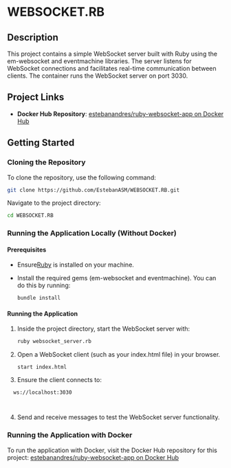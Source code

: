 # WEBSOCKET.RB

## Description
This project contains a simple WebSocket server built with Ruby using the em-websocket and eventmachine libraries. The server listens for WebSocket connections and facilitates real-time communication between clients. The container runs the WebSocket server on port 3030.

## Project Links
- **Docker Hub Repository**: [estebanandres/ruby-websocket-app on Docker Hub](https://hub.docker.com/repository/docker/estebanandres/ruby-websocket-app/general)

## Getting Started

### Cloning the Repository
To clone the repository, use the following command:
```bash
git clone https://github.com/EstebanASM/WEBSOCKET.RB.git
```
Navigate to the project directory:
```bash
cd WEBSOCKET.RB
```

### Running the Application Locally (Without Docker)
#### Prerequisites
- Ensure[Ruby](https://www.python.org/downloads/) is installed on your machine.

- Install the required gems (em-websocket and eventmachine). You can do this by running:
   ```bash
   bundle install

   ```

#### Running the Application
1. Inside the project directory, start the WebSocket server with:
   ```bash
   ruby websocket_server.rb


   ```
2. Open a WebSocket client (such as your index.html file) in your browser.
   ```
   start index.html
   
   ```
3. Ensure the client connects to:
 ```
   ws://localhost:3030

   
   ```
4. Send and receive messages to test the WebSocket server functionality.

### Running the Application with Docker

To run the application with Docker, visit the Docker Hub repository for this project: [estebanandres/ruby-websocket-app on Docker Hub](https://hub.docker.com/repository/docker/estebanandres/ruby-websocket-app/general)